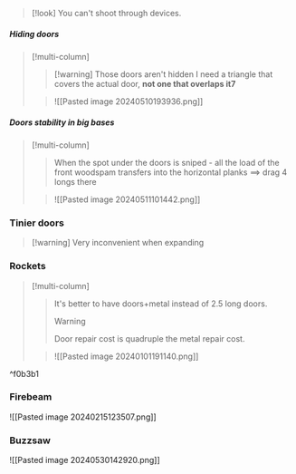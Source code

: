 >[!look]
>You can't shoot through devices.
##### Hiding doors
>[!multi-column]
>>[!warning] Those doors aren't hidden
>>I need a triangle that covers the actual door, **not one that overlaps it7**
>
>>![[Pasted image 20240510193936.png]]
##### Doors stability in big bases
>[!multi-column]
>>When the spot under the doors is sniped - all the load of the front woodspam transfers into the horizontal planks $\implies$ drag 4 longs there
>
>>![[Pasted image 20240511101442.png]]
### Tinier doors
>[!warning] Very inconvenient when expanding
### Rockets
>[!multi-column]
>>It's better to have doors+metal instead of 2.5 long doors.
>>>[!warning] 
>>>Door repair cost is quadruple the metal repair cost.
>
>>![[Pasted image 20240101191140.png]]

^f0b3b1

### Firebeam
![[Pasted image 20240215123507.png]]
### Buzzsaw
![[Pasted image 20240530142920.png]]